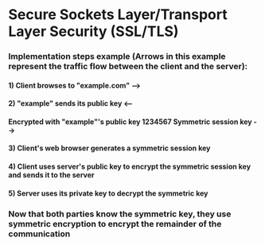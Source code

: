 # Secure Sockets Layer/Transport Layer Security (SSL/TLS)

### Implementation steps example (Arrows in this example represent the traffic flow between the client and the server):

#### 1) Client browses to "example.com" -->

#### 2) "example" sends its public key <--

#### Encrypted with "example"'s public key 1234567 Symmetric session key -->

#### 3) Client's web browser generates a symmetric session key

#### 4) Client uses server's public key to encrypt the symmetric session key and sends it to the server

#### 5) Server uses its private key to decrypt the symmetric key

### Now that both parties know the symmetric key, they use symmetric encryption to encrypt the remainder of the communication
